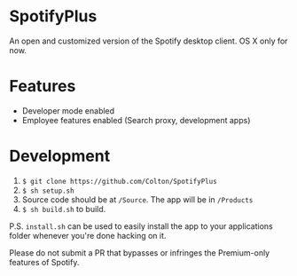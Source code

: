 # SpotifyPlus
An open and customized version of the Spotify desktop client. OS X only for now.

# Features
- Developer mode enabled
- Employee features enabled (Search proxy, development apps)

# Development
1. ```$ git clone https://github.com/Colton/SpotifyPlus```
2. ```$ sh setup.sh```
3. Source code should be at ```/Source```. The app will be in ```/Products```
4. ```$ sh build.sh``` to build.

P.S. ```install.sh``` can be used to easily install the app to your applications folder whenever you're done hacking on it.

Please do not submit a PR that bypasses or infringes the Premium-only features of Spotify.
